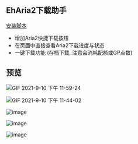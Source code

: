EhAria2下载助手
-------------------------------------

[安装脚本](https://sleazyfork.org/zh-CN/scripts/432210-eharia2%E4%B8%8B%E8%BD%BD%E5%8A%A9%E6%89%8B)

* 增加Aria2快捷下载按钮
* 在页面中直接查看Aria2下载进度与状态
* 一键下载功能 (存档下载, 注意会消耗配额或GP点数)



## 预览
![GIF 2021-9-10 下午 11-59-24](https://user-images.githubusercontent.com/5716100/132883089-d375791f-7865-4645-94ca-5a2f4dbe5327.gif)

![GIF 2021-9-10 下午 11-44-02](https://user-images.githubusercontent.com/5716100/132880948-41e3a88b-e340-424b-867c-4396dede4893.gif)

![image](https://user-images.githubusercontent.com/5716100/132881993-61abdd70-7155-4285-b322-5754bd7cd71c.png)

![image](https://user-images.githubusercontent.com/5716100/132882237-8238973f-88c3-4d99-858a-7b4105eaa76f.png)

![image](https://user-images.githubusercontent.com/5716100/132882324-2ea8e27d-1c1c-488a-bf38-d0b08657e0e0.png)


